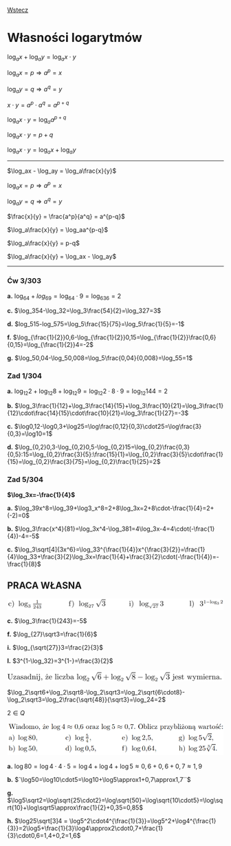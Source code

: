 [Wstecz](../matematyka.md)

# Własności logarytmów

$`\log_ax+\log_ay = \log_ax \cdot y`$

$`\log_ax=p \Rightarrow a^p=x`$

$`\log_ay=q \Rightarrow a^q=y`$

$`x \cdot y = a^p \cdot a^q = a^{p+q}`$

$`\log_ax \cdot y = \log_aa^{p+q}`$

$`\log_ax \cdot y = p+q`$

$`\log_ax \cdot y = \log_ax+\log_ay`$

<hr>

$`\log_ax - \log_ay = \log_a\frac{x}{y}`$

$`\log_ax=p \Rightarrow a^p=x`$

$`\log_ay=q \Rightarrow a^q=y`$

$`\frac{x}{y} = \frac{a^p}{a^q} = a^{p-q}`$

$`\log_a\frac{x}{y} = \log_aa^{p-q}`$

$`\log_a\frac{x}{y} = p-q`$

$`\log_a\frac{x}{y} = \log_ax - \log_ay`$

<hr>

### Ćw 3/303

**a.** $`\log_64+log_69=\log_64\cdot9=\log_636=2`$

**c.** $`\log_354-\log_32=\log_3\frac{54}{2}=\log_327=3`$

**d.** $`log_515-log_575=\log_5\frac{15}{75}=\log_5\frac{1}{5}=-1`$

**f.** $`\log_{\frac{1}{2}}0,6-\log_{\frac{1}{2}}0,15=\log_{\frac{1}{2}}\frac{0,6}{0,15}=\log_{\frac{1}{2}}4=-2`$

**g.** $`\log_50,04-\log_50,008=\log_5\frac{0,04}{0,008}=\log_55=1`$

### Zad 1/304

**a.** $`\log_{12}2+\log_{12}8+\log_{12}9=\log_{12}2\cdot8\cdot9=\log_{12}144=2`$

**b.** $`\log_3\frac{1}{12}+\log_3\frac{14}{15}+\log_3\frac{10}{21}=\log_3\frac{1}{12}\cdot\frac{14}{15}\cdot\frac{10}{21}=\log_3\frac{1}{27}=-3`$

**c.** $`\log0,12-\log0,3+\log25=\log\frac{0,12}{0,3}\cdot25=\log\frac{3}{0,3}=\log10=1`$

**d.** $`\log_{0,2}0,3-\log_{0,2}0,5-\log_{0,2}15=\log_{0,2}\frac{0,3}{0,5}:15=\log_{0,2}\frac{3}{5}:\frac{15}{1}=\log_{0,2}\frac{3}{5}\cdot\frac{1}{15}=\log_{0,2}\frac{3}{75}=\log_{0,2}\frac{1}{25}=2`$

### Zad 5/304

**$`\log_3x=-\frac{1}{4}`$**

**a.** $`\log_39x^8=\log_39+\log3_x^8=2+8\log_3x=2+8\cdot-\frac{1}{4}=2+(-2)=0`$

**b.** $`\log_3\frac{x^4}{81}=\log_3x^4-\log_381=4\log_3x-4=4\cdot(-\frac{1}{4})-4=-5`$

**c.** $`\log_3\sqrt[4]{3x^6}=\log_33^{\frac{1}{4}}x^{\frac{3}{2}}=\frac{1}{4}\log_33+\frac{3}{2}\log_3x=\frac{1}{4}+\frac{3}{2}\cdot(-\frac{1}{4})=-\frac{1}{8}`$

## PRACA WŁASNA

![](praca-wlasna-logarytmy-1.png)

**c.** $`\log_3\frac{1}{243}=-5`$

**f.** $`\log_{27}\sqrt3=\frac{1}{6}`$

**i.** $`\log_{\sqrt{27}}3=\frac{2}{3}`$

**l.** $`3^{1-\log_32}=3^{1-}=\frac{3}{2}`$

![](praca-wlasna-logarytmy-2.png)

$`\log_2\sqrt6+\log_2\sqrt8-\log_2\sqrt3=\log_2\sqrt{6\cdot8}-\log_2\sqrt3=\log_2\frac{\sqrt{48}}{\sqrt3}=\log_24=2`$

$`2 \in Q`$

![](praca-wlasna-logarytmy-3.png)

**a.** $`\log80=\log4\cdot4\cdot5=\log4+\log4+\log5\approx0,6+0,6+0,7\approx1,9`$

**b.** $`\log50=\log10\cdot5=\log10+\log5\approx1+0,7\approx1,7``$

**g.** $`\log5\sqrt2=\log\sqrt{25\cdot2}=\log\sqrt{50}=\log\sqrt{10\cdot5}=\log\sqrt{10}+\log\sqrt5\approx\frac{1}{2}+0,35=0,85`$

**h.** $`\log25\sqrt[3]4 = \log5^2\cdot4^{\frac{1}{3}}=\log5^2+\log4^{\frac{1}{3}}=2\log5+\frac{1}{3}\log4\approx2\cdot0,7+\frac{1}{3}\cdot0,6=1,4+0,2=1,6`$
